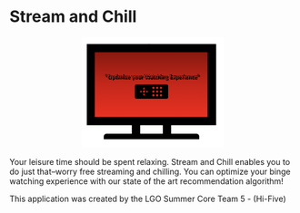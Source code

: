 # Stream and Chill

<p align="center">
  <img src="https://github.com/TaylorFacen/Streaming-and-Chill/blob/main/src/images/logo.png" alt="Stream and Chill logo" width = "250"/>
</p>

Your leisure time should be spent relaxing. Stream and Chill enables you to do just that–worry free streaming and chilling. You can optimize your binge watching experience with our state of the art recommendation algorithm!

This application was created by the LGO Summer Core Team 5 - (Hi-Five)
